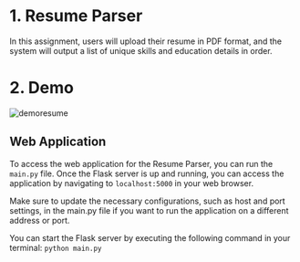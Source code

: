 # 1. Resume Parser
In this assignment, users will upload their resume in PDF format, and
the system will output a list of unique skills and education details in order.

# 2. Demo
![demoresume](https://github.com/stabyaaaa/Natural-Language-Processing/assets/35591848/1f3aecd5-904d-4106-aa16-80b98737eb88)



## Web Application
To access the web application for the Resume Parser, you can run the `main.py` file. Once the Flask server is up and running, you can access the application by navigating to `localhost:5000` in your web browser.

Make sure to update the necessary configurations, such as host and port settings, in the main.py file if you want to run the application on a different address or port.

You can start the Flask server by executing the following command in your terminal:
`python main.py`

